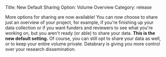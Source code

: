 Title: New Default Sharing Option: Volume Overview
Category: release

More options for sharing are now available! You can now choose to share just an overview of your project, for example, if you're finishing up your data collection or if you want funders and reviewers to see what you're working on, but you aren't ready (or able) to share your data. **This is the new default setting.** Of course, you can still opt to share your data as well, or to keep your entire volume private. Databrary is giving you more control over your research dissemination.